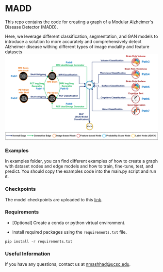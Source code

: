 # MADD

This repo contains the code for creating a graph of a Modular Alzheimer's Disease Detector (MADD). 

Here, we leverage different classification, segmentation, and GAN models to introduce a solution to more accurately and comprehensively detect Alzheimer disease withing different types of image modality and feature datasets![Screenshot](figure_1.png)

### Examples
In examples folder, you can find different examples of how to create a graph with dataset nodes and edge models and how to train, fine-tune, test, and predict. You should copy the examples code into the main.py script and run it.

### Checkpoints
The model checkpoints are uploaded to this [link](https://drive.google.com/drive/folders/13uo0lKwsCnKot8cJDOtvNBryUtDDiiw4?usp=sharing).

### Requirements

* [Optional] Create a conda or python virtual environment.

* Install required packages using the `requirements.txt` file.
```
pip install -r requirements.txt
```

### Useful Information
If you have any questions, contact us at nmashhad@ucsc.edu.

